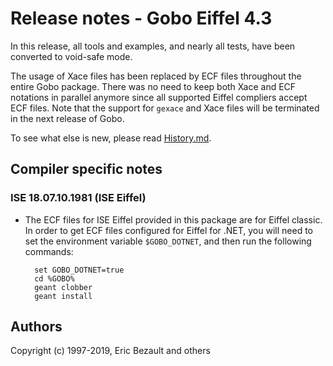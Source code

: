 # Release notes - Gobo Eiffel 4.3

In this release, all tools and examples, and nearly all tests, have been 
converted to void-safe mode.

The usage of Xace files has been replaced by ECF files throughout the
entire Gobo package. There was no need to keep both Xace and ECF notations
in parallel anymore since all supported Eiffel compliers accept ECF files.
Note that the support for `gexace` and Xace files will be terminated in
the next release of Gobo.

To see what else is new, please read [History.md](./History.md).

## Compiler specific notes

### ISE 18.07.10.1981 (ISE Eiffel)

* The ECF files for ISE Eiffel provided in this package are for
  Eiffel classic. In order to get ECF files configured for Eiffel
  for .NET, you will need to set the environment variable
  `$GOBO_DOTNET`, and then run the following commands:

		set GOBO_DOTNET=true
		cd %GOBO%
		geant clobber
		geant install

## Authors

Copyright (c) 1997-2019, Eric Bezault and others
